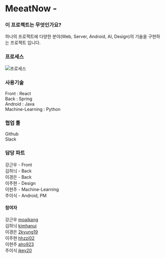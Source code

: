 # MeeatNow -

### 이 프로젝트는 무엇인가요?
하나의 프로젝트에 다양한 분야(Web, Server, Android, AI, Design)의 기술을 구현하는 프로젝트 입니다.

### 프로세스
![프로세스](https://user-images.githubusercontent.com/32587845/74599554-47b54f00-50c7-11ea-878c-b7ba44143679.jpg)

### 사용기술
Front : React  
Back : Spring  
Android : Java  
Machine-Learning : Python  

### 협업 툴
Github  
Slack  

### 담당 파트
강근우 - Front  
김하늬 - Back  
이경은 - Back  
이주현 - Design  
이현주 - Machine-Learning  
주이식 - Android, PM  

#### 참여자
강근우  [moaikang](https://github.com/moaikang)  
김하늬  [kimhanui](https://github.com/kimhanui)  
이경은  [2kyung19](https://github.com/2kyung19)  
이주현  [hhzzi02](https://github.com/hhzzi02)  
이현주  [alro923](https://github.com/alro923)  
주이식  [jkey20](https://github.com/jkey20)  
